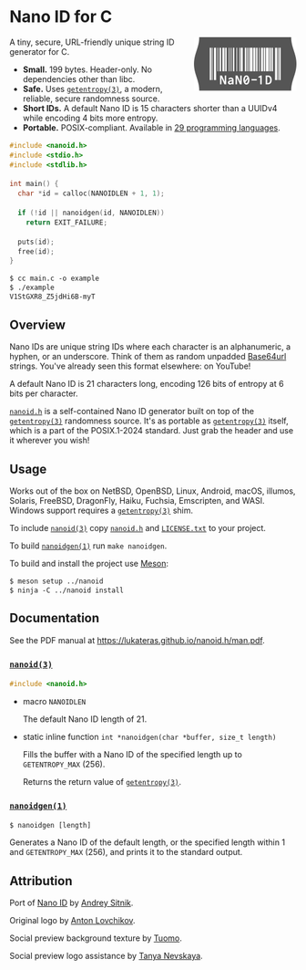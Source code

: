 # Nano ID for C

<img src="logo.svg" align="right" alt="Logo" width="180" height="94">

A tiny, secure, URL-friendly unique string ID generator for C.

- **Small.** 199 bytes. Header-only. No dependencies other than libc.
- **Safe.** Uses [`getentropy(3)`][], a modern, reliable, secure randomness source.
- **Short IDs.** A default Nano ID is 15 characters shorter than a UUIDv4 while
  encoding 4 bits more entropy.
- **Portable.** POSIX-compliant. Available in [29 programming languages][ports].

```c
#include <nanoid.h>
#include <stdio.h>
#include <stdlib.h>

int main() {
  char *id = calloc(NANOIDLEN + 1, 1);

  if (!id || nanoidgen(id, NANOIDLEN))
    return EXIT_FAILURE;

  puts(id);
  free(id);
}
```

```
$ cc main.c -o example
$ ./example
V1StGXR8_Z5jdHi6B-myT
```

[ports]: https://github.com/ai/nanoid#other-programming-languages

## Overview

Nano IDs are unique string IDs where each character is an alphanumeric, a
hyphen, or an underscore. Think of them as random unpadded [Base64url][]
strings. You've already seen this format elsewhere: on YouTube!

A default Nano ID is 21 characters long, encoding 126 bits of entropy at 6 bits
per character.

[`nanoid.h`][] is a self-contained Nano ID generator built on top of the
[`getentropy(3)`][] randomness source. It's as portable as [`getentropy(3)`][]
itself, which is a part of the POSIX.1-2024 standard. Just grab the header and
use it wherever you wish!

[Base64url]: https://datatracker.ietf.org/doc/html/rfc4648#section-5

## Usage

Works out of the box on NetBSD, OpenBSD, Linux, Android, macOS, illumos,
Solaris, FreeBSD, DragonFly, Haiku, Fuchsia, Emscripten, and WASI. Windows
support requires a [`getentropy(3)`][] shim.

To include [`nanoid(3)`][] copy [`nanoid.h`][] and [`LICENSE.txt`][] to your
project.

To build [`nanoidgen(1)`][] run `make nanoidgen`.

To build and install the project use [Meson][]:

```
$ meson setup ../nanoid
$ ninja -C ../nanoid install
```

[`nanoid.h`]: nanoid.h
[`LICENSE.txt`]: LICENSE.txt

[Meson]: https://meson.build

## Documentation

See the PDF manual at <https://lukateras.github.io/nanoid.h/man.pdf>.

### [`nanoid(3)`][]

```c
#include <nanoid.h>
```

- macro `NANOIDLEN`

  The default Nano ID length of 21.

- static inline function `int *nanoidgen(char *buffer, size_t length)`

  Fills the buffer with a Nano ID of the specified length up to
  `GETENTROPY_MAX` (256).

  Returns the return value of [`getentropy(3)`][].

### [`nanoidgen(1)`][]

```
$ nanoidgen [length]
```

Generates a Nano ID of the default length, or the specified length within 1 and
`GETENTROPY_MAX` (256), and prints it to the standard output.

[`getentropy(3)`]: https://pubs.opengroup.org/onlinepubs/9799919799/functions/getentropy.html
[`nanoid(3)`]: https://lukateras.github.io/nanoid.h/man/nanoid.3.html
[`nanoidgen(1)`]: https://lukateras.github.io/nanoid.h/man/nanoidgen.1.html

## Attribution

Port of [Nano ID](https://github.com/ai/nanoid) by [Andrey Sitnik](https://sitnik.ru).

Original logo by [Anton Lovchikov](https://github.com/antiflasher).

Social preview background texture by [Tuomo](https://x.com/tuomodesign).

Social preview logo assistance by [Tanya Nevskaya](https://github.com/unparalloser).
